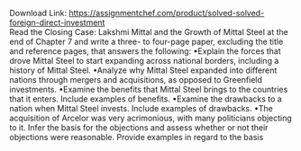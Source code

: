 Download Link: https://assignmentchef.com/product/solved-solved-foreign-direct-investment
<br>
Read the Closing Case: Lakshmi Mittal and the Growth of Mittal Steel at the end of Chapter 7 and write a three- to four-page paper, excluding the title and reference pages, that answers the following: •Explain the forces that drove Mittal Steel to start expanding across national borders, including a history of Mittal Steel. •Analyze why Mittal Steel expanded into different nations through mergers and acquisitions, as opposed to Greenfield investments. •Examine the benefits that Mittal Steel brings to the countries that it enters. Include examples of benefits. •Examine the drawbacks to a nation when Mittal Steel invests. Include examples of drawbacks. •The acquisition of Arcelor was very acrimonious, with many politicians objecting to it. Infer the basis for the objections and assess whether or not their objections were reasonable. Provide examples in regard to the basis